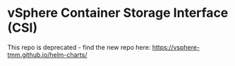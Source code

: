 # vSphere Container Storage Interface (CSI)

This repo is deprecated - find the new repo here: <https://vsphere-tmm.github.io/helm-charts/>
